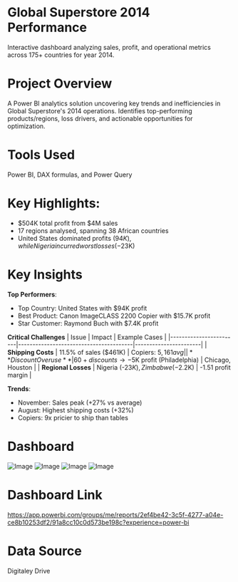 # Global Superstore 2014 Performance
Interactive dashboard analyzing sales, profit, and operational metrics across 175+ countries for year 2014.
# Project Overview
A Power BI analytics solution uncovering key trends and inefficiencies in Global Superstore's 2014 operations. Identifies top-performing products/regions, loss drivers, and actionable opportunities for optimization.
# Tools Used
Power BI,
DAX formulas, and
Power Query 
# Key Highlights:

- $504K total profit from $4M sales
- 17 regions analysed, spanning 38 African countries
- United States dominated profits ($94K), while Nigeria incurred worst losses (-$23K)  
# Key Insights
**Top Performers**:

- Top Country: United States with $94K profit
- Best Product: Canon ImageCLASS 2200 Copier with $15.7K profit
- Star Customer: Raymond Buch with $7.4K profit

**Critical Challenges**
| Issue                  |              Impact                              | Example Cases         |
|------------------------|----------------------------------------|-----------------------|
| **Shipping Costs**     | 11.5% of sales ($461K)            | Copiers: $5,161 avg   |
| **Discount Overuse**   | 60+ discounts → -$5K profit (Philadelphia) | Chicago, Houston  |
| **Regional Losses**    | Nigeria (-$23K), Zimbabwe (-$2.2K)     | -1.51 profit margin  |

 **Trends**:
 
- November: Sales peak (+27% vs average)
- August: Highest shipping costs (+32%)
- Copiers: 9x pricier to ship than tables  
 

# Dashboard
![Image](https://github.com/user-attachments/assets/12b893c0-4f30-417a-b367-b94071c0b74e)
![Image](https://github.com/user-attachments/assets/953f76b7-97f4-47bc-9325-129b07e40d3d)
![Image](https://github.com/user-attachments/assets/d2519743-defa-4e46-8199-ea59453e7f88)
![Image](https://github.com/user-attachments/assets/90207f53-4928-43ed-be6e-e7e5875bf194)
# Dashboard Link 
https://app.powerbi.com/groups/me/reports/2ef4be42-3c5f-4277-a04e-ce8b10253df2/91a8cc10c0d573be198c?experience=power-bi


# Data Source
Digitaley Drive


